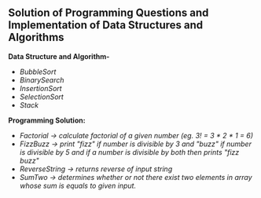 ## Solution of Programming Questions and Implementation of Data Structures and Algorithms

**Data Structure and Algorithm-**
 - _BubbleSort_ 
 - _BinarySearch_
 - _InsertionSort_
 - _SelectionSort_
 - _Stack_ 

**Programming Solution:**
 - _Factorial ->  calculate factorial of a given number (eg. 3! = 3 * 2 * 1 = 6)_
 - _FizzBuzz -> print "fizz" if number is divisible by 3 and "buzz" if number is divisible by 5 and if a number is divisible by both then prints "fizz buzz"_
 - _ReverseString -> returns reverse of input string_
 - _SumTwo -> determines whether or not there exist two elements in array whose sum is equals to given input._



